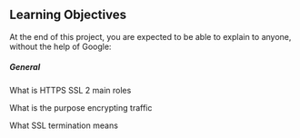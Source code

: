 <h2>Learning Objectives</h2>
<p>At the end of this project, you are expected to be able to explain to anyone, without the help of Google:</p>

<h5>General</h5>
<p>What is HTTPS SSL 2 main roles</p>
<p>What is the purpose encrypting traffic</p>
<p>What SSL termination means</p>
